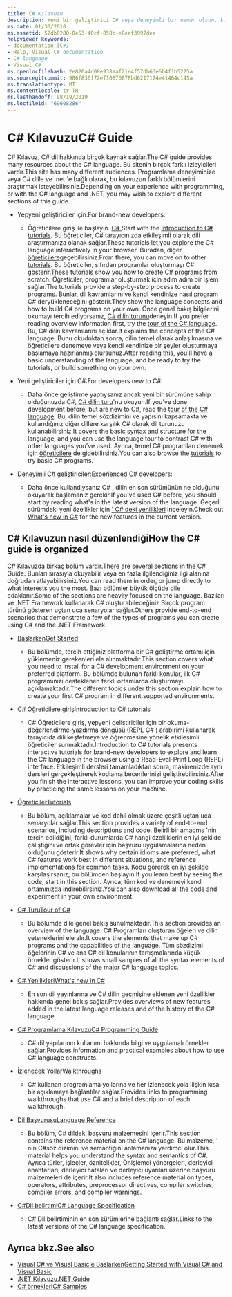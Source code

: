 ```yaml
---
title: C# Kılavuzu
description: Yeni bir geliştirici C# veya deneyimli bir uzman olsun, kılavuzun hakkında C#kapsamlı bilgi edinmenize nasıl yardımcı olabileceğini öğrenin.
ms.date: 01/30/2018
ms.assetid: 52db8280-0e53-40cf-858b-e8eef3997dea
helpviewer_keywords:
- documentation [C#]
- Help, Visual C# documentation
- C# language
- Visual C#
ms.openlocfilehash: 2e820a4d08e938aaf21e4f57db63e6b4f1b5225a
ms.sourcegitcommit: 986f836f72ef10876878bd6217174e41464c145a
ms.translationtype: MT
ms.contentlocale: tr-TR
ms.lasthandoff: 08/19/2019
ms.locfileid: "69608286"
---
```

# <a name="c-guide"></a><span data-ttu-id="f8d5f-103">C# Kılavuzu</span><span class="sxs-lookup"><span data-stu-id="f8d5f-103">C# Guide</span></span>

<span data-ttu-id="f8d5f-104">C# Kılavuz, C# dil hakkında birçok kaynak sağlar.</span><span class="sxs-lookup"><span data-stu-id="f8d5f-104">The C# guide provides many resources about the C# language.</span></span> <span data-ttu-id="f8d5f-105">Bu sitenin birçok farklı izleyicileri vardır.</span><span class="sxs-lookup"><span data-stu-id="f8d5f-105">This site has many different audiences.</span></span> <span data-ttu-id="f8d5f-106">Programlama deneyiminize veya C# dille ve .net 'e bağlı olarak, bu kılavuzun farklı bölümlerini araştırmak isteyebilirsiniz.</span><span class="sxs-lookup"><span data-stu-id="f8d5f-106">Depending on your experience with programming, or with the C# language and .NET, you may wish to explore different sections of this guide.</span></span>

* <span data-ttu-id="f8d5f-107">Yepyeni geliştiriciler için:</span><span class="sxs-lookup"><span data-stu-id="f8d5f-107">For brand-new developers:</span></span>
  * <span data-ttu-id="f8d5f-108">Öğreticilere giriş ile başlayın. [ C# ](tutorials/intro-to-csharp/index.md)</span><span class="sxs-lookup"><span data-stu-id="f8d5f-108">Start with the [Introduction to C# tutorials](tutorials/intro-to-csharp/index.md).</span></span> <span data-ttu-id="f8d5f-109">Bu öğreticiler, C# tarayıcınızda etkileşimli olarak dili araştırmanıza olanak sağlar.</span><span class="sxs-lookup"><span data-stu-id="f8d5f-109">These tutorials let you explore the C# language interactively in your browser.</span></span> <span data-ttu-id="f8d5f-110">Buradan, diğer [öğreticilere](tutorials/index.md)geçebilirsiniz.</span><span class="sxs-lookup"><span data-stu-id="f8d5f-110">From there, you can move on to other [tutorials](tutorials/index.md).</span></span> <span data-ttu-id="f8d5f-111">Bu öğreticiler, sıfırdan programlar oluşturmayı C# gösterir.</span><span class="sxs-lookup"><span data-stu-id="f8d5f-111">These tutorials show you how to create C# programs from scratch.</span></span> <span data-ttu-id="f8d5f-112">Öğreticiler, programlar oluşturmak için adım adım bir işlem sağlar.</span><span class="sxs-lookup"><span data-stu-id="f8d5f-112">The tutorials provide a step-by-step process to create programs.</span></span> <span data-ttu-id="f8d5f-113">Bunlar, dil kavramlarını ve kendi kendinize nasıl program C# deryükleneceğini gösterir.</span><span class="sxs-lookup"><span data-stu-id="f8d5f-113">They show the language concepts and how to build C# programs on your own.</span></span> <span data-ttu-id="f8d5f-114">Önce genel bakış bilgilerini okumayı tercih ediyorsanız, [ C# dilin turunu](tour-of-csharp/index.md)deneyin.</span><span class="sxs-lookup"><span data-stu-id="f8d5f-114">If you prefer reading overview information first, try the [tour of the C# language](tour-of-csharp/index.md).</span></span> <span data-ttu-id="f8d5f-115">Bu, C# dilin kavramlarını açıklar.</span><span class="sxs-lookup"><span data-stu-id="f8d5f-115">It explains the concepts of the C# language.</span></span> <span data-ttu-id="f8d5f-116">Bunu okuduktan sonra, dilin temel olarak anlaşılmasına ve öğreticilere denemeye veya kendi kendinize bir şeyler oluşturmaya başlamaya hazırlanmış olursunuz.</span><span class="sxs-lookup"><span data-stu-id="f8d5f-116">After reading this, you'll have a basic understanding of the language, and be ready to try the tutorials, or build something on your own.</span></span>

* <span data-ttu-id="f8d5f-117">Yeni geliştiriciler için C#:</span><span class="sxs-lookup"><span data-stu-id="f8d5f-117">For developers new to C#:</span></span>
  * <span data-ttu-id="f8d5f-118">Daha önce geliştirme yaptıysanız ancak yeni bir sürümüne sahip olduğunuzda C#, [ C# dilin turu](tour-of-csharp/index.md)'nu okuyun.</span><span class="sxs-lookup"><span data-stu-id="f8d5f-118">If you've done development before, but are new to C#, read the [tour of the C# language](tour-of-csharp/index.md).</span></span> <span data-ttu-id="f8d5f-119">Bu, dilin temel sözdizimini ve yapısını kapsamakta ve kullandığınız diğer dillere karşılık C# olarak dil turunuzu kullanabilirsiniz.</span><span class="sxs-lookup"><span data-stu-id="f8d5f-119">It covers the basic syntax and structure for the language, and you can use the language tour to contrast C# with other languages you've used.</span></span> <span data-ttu-id="f8d5f-120">Ayrıca, temel C# programları denemek için [öğreticilere](tutorials/index.md) de gidebilirsiniz.</span><span class="sxs-lookup"><span data-stu-id="f8d5f-120">You can also browse the [tutorials](tutorials/index.md) to try basic C# programs.</span></span>

* <span data-ttu-id="f8d5f-121">Deneyimli C# geliştiriciler:</span><span class="sxs-lookup"><span data-stu-id="f8d5f-121">Experienced C# developers:</span></span>
  * <span data-ttu-id="f8d5f-122">Daha önce kullandıysanız C# , dilin en son sürümünün ne olduğunu okuyarak başlamanız gerekir.</span><span class="sxs-lookup"><span data-stu-id="f8d5f-122">If you've used C# before, you should start by reading what's in the latest version of the language.</span></span> <span data-ttu-id="f8d5f-123">Geçerli sürümdeki yeni özellikler için [' C# deki yenilikleri](whats-new/index.md) inceleyin.</span><span class="sxs-lookup"><span data-stu-id="f8d5f-123">Check out [What's new in C#](whats-new/index.md) for the new features in the current version.</span></span>

## <a name="how-the-c-guide-is-organized"></a><span data-ttu-id="f8d5f-124">C# Kılavuzun nasıl düzenlendiği</span><span class="sxs-lookup"><span data-stu-id="f8d5f-124">How the C# guide is organized</span></span>

<span data-ttu-id="f8d5f-125">C# Kılavuzda birkaç bölüm vardır.</span><span class="sxs-lookup"><span data-stu-id="f8d5f-125">There are several sections in the C# Guide.</span></span> <span data-ttu-id="f8d5f-126">Bunları sırasıyla okuyabilir veya en fazla ilgilendiğiniz ilgi alanına doğrudan atlayabilirsiniz.</span><span class="sxs-lookup"><span data-stu-id="f8d5f-126">You can read them in order, or jump directly to what interests you the most.</span></span> <span data-ttu-id="f8d5f-127">Bazı bölümler büyük ölçüde dile odaklanır.</span><span class="sxs-lookup"><span data-stu-id="f8d5f-127">Some of the sections are heavily focused on the language.</span></span> <span data-ttu-id="f8d5f-128">Bazıları ve .NET Framework kullanarak C# oluşturabileceğiniz Birçok program türünü gösteren uçtan uca senaryolar sağlar.</span><span class="sxs-lookup"><span data-stu-id="f8d5f-128">Others provide end-to-end scenarios that demonstrate a few of the types of programs you can create using C# and the .NET Framework.</span></span>

* [<span data-ttu-id="f8d5f-129">Başlarken</span><span class="sxs-lookup"><span data-stu-id="f8d5f-129">Get Started</span></span>](getting-started/index.md)
  * <span data-ttu-id="f8d5f-130">Bu bölümde, tercih ettiğiniz platforma bir C# geliştirme ortamı için yüklemeniz gerekenleri ele alınmaktadır.</span><span class="sxs-lookup"><span data-stu-id="f8d5f-130">This section covers what you need to install for a C# development environment on your preferred platform.</span></span> <span data-ttu-id="f8d5f-131">Bu bölümde bulunan farklı konular, ilk C# programınızı desteklenen farklı ortamlarda oluşturmayı açıklamaktadır.</span><span class="sxs-lookup"><span data-stu-id="f8d5f-131">The different topics under this section explain how to create your first C# program in different supported environments.</span></span>

* [<span data-ttu-id="f8d5f-132">C# Öğreticilere giriş</span><span class="sxs-lookup"><span data-stu-id="f8d5f-132">Introduction to C# tutorials</span></span>](tutorials/intro-to-csharp/index.md)
  * <span data-ttu-id="f8d5f-133">C# Öğreticilere giriş, yepyeni geliştiriciler Için bir okuma-değerlendirme-yazdırma döngüsü (REPL C# ) arabirimi kullanarak tarayıcıda dili keşfetmeye ve öğrenmesine yönelik etkileşimli öğreticiler sunmaktadır.</span><span class="sxs-lookup"><span data-stu-id="f8d5f-133">Introduction to C# tutorials presents interactive tutorials for brand-new developers to explore and learn the C# language in the browser using a Read-Eval-Print Loop (REPL) interface.</span></span> <span data-ttu-id="f8d5f-134">Etkileşimli dersleri tamamladıktan sonra, makinenizde aynı dersleri gerçekleştirerek kodlama becerilerinizi geliştirebilirsiniz.</span><span class="sxs-lookup"><span data-stu-id="f8d5f-134">After you finish the interactive lessons, you can improve your coding skills by practicing the same lessons on your machine.</span></span>

* [<span data-ttu-id="f8d5f-135">Öğreticiler</span><span class="sxs-lookup"><span data-stu-id="f8d5f-135">Tutorials</span></span>](tutorials/index.md)
  * <span data-ttu-id="f8d5f-136">Bu bölüm, açıklamalar ve kod dahil olmak üzere çeşitli uçtan uca senaryolar sağlar.</span><span class="sxs-lookup"><span data-stu-id="f8d5f-136">This section provides a variety of end-to-end scenarios, including descriptions and code.</span></span> <span data-ttu-id="f8d5f-137">Belirli bir amaoms 'nin tercih edildiğini, farklı durumlarda C# hangi özelliklerin en iyi şekilde çalıştığını ve ortak görevler için başvuru uygulamalarına neden olduğunu gösterir.</span><span class="sxs-lookup"><span data-stu-id="f8d5f-137">It shows why certain idioms are preferred, what C# features work best in different situations, and reference implementations for common tasks.</span></span> <span data-ttu-id="f8d5f-138">Kodu görerek en iyi şekilde karşılaşırsanız, bu bölümden başlayın.</span><span class="sxs-lookup"><span data-stu-id="f8d5f-138">If you learn best by seeing the code, start in this section.</span></span> <span data-ttu-id="f8d5f-139">Ayrıca, tüm kod ve denemeyi kendi ortamınızda indirebilirsiniz.</span><span class="sxs-lookup"><span data-stu-id="f8d5f-139">You can also download all the code and experiment in your own environment.</span></span>

* [<span data-ttu-id="f8d5f-140">C# Turu</span><span class="sxs-lookup"><span data-stu-id="f8d5f-140">Tour of C#</span></span>](tour-of-csharp/index.md)
  * <span data-ttu-id="f8d5f-141">Bu bölümde dile genel bakış sunulmaktadır.</span><span class="sxs-lookup"><span data-stu-id="f8d5f-141">This section provides an overview of the language.</span></span> <span data-ttu-id="f8d5f-142">C# Programları oluşturan öğeleri ve dilin yeteneklerini ele alır.</span><span class="sxs-lookup"><span data-stu-id="f8d5f-142">It covers the elements that make up C# programs and the capabilities of the language.</span></span> <span data-ttu-id="f8d5f-143">Tüm sözdizimi öğelerinin C# ve ana C# dil konularının tartışmalarında küçük örnekler gösterir.</span><span class="sxs-lookup"><span data-stu-id="f8d5f-143">It shows small samples of all the syntax elements of C# and discussions of the major C# language topics.</span></span>

* [<span data-ttu-id="f8d5f-144">C# Yenilikleri</span><span class="sxs-lookup"><span data-stu-id="f8d5f-144">What's new in C#</span></span>](whats-new/index.md)
  * <span data-ttu-id="f8d5f-145">En son dil yayınlarına ve C# dilin geçmişine eklenen yeni özellikler hakkında genel bakış sağlar.</span><span class="sxs-lookup"><span data-stu-id="f8d5f-145">Provides overviews of new features added in the latest language releases and of the history of the C# language.</span></span>

<!--
* [.NET Compiler Platform SDK](roslyn-sdk/index.md)
  * The .NET Compiler Platform SDK enables you to write components that analyze code, and suggest or make improvements to that code. In this section, you'll learn how the APIs are organized, and how you can create code that enables rules and practices for your team. You'll also see samples, end-to-end scenarios, and links to other libraries with more examples using these APIs.
-->

* [<span data-ttu-id="f8d5f-146">C# Programlama Kılavuzu</span><span class="sxs-lookup"><span data-stu-id="f8d5f-146">C# Programming Guide</span></span>](./programming-guide/index.md)
  * <span data-ttu-id="f8d5f-147">C# dil yapılarının kullanımı hakkında bilgi ve uygulamalı örnekler sağlar.</span><span class="sxs-lookup"><span data-stu-id="f8d5f-147">Provides information and practical examples about how to use C# language constructs.</span></span>

* [<span data-ttu-id="f8d5f-148">İzlenecek Yollar</span><span class="sxs-lookup"><span data-stu-id="f8d5f-148">Walkthroughs</span></span>](./walkthroughs.md)
  * <span data-ttu-id="f8d5f-149">C# kullanan programlama yollarına ve her izlenecek yola ilişkin kısa bir açıklamaya bağlantılar sağlar.</span><span class="sxs-lookup"><span data-stu-id="f8d5f-149">Provides links to programming walkthroughs that use C# and a brief description of each walkthrough.</span></span>

* [<span data-ttu-id="f8d5f-150">Dil Başvurusu</span><span class="sxs-lookup"><span data-stu-id="f8d5f-150">Language Reference</span></span>](language-reference/index.md)
  * <span data-ttu-id="f8d5f-151">Bu bölüm, C# dildeki başvuru malzemesini içerir.</span><span class="sxs-lookup"><span data-stu-id="f8d5f-151">This section contains the reference material on the C# language.</span></span> <span data-ttu-id="f8d5f-152">Bu malzeme, ' nin C#söz dizimini ve semantiğini anlamanıza yardımcı olur.</span><span class="sxs-lookup"><span data-stu-id="f8d5f-152">This material helps you understand the syntax and semantics of C#.</span></span> <span data-ttu-id="f8d5f-153">Ayrıca türler, işleçler, öznitelikler, Önişlemci yönergeleri, derleyici anahtarları, derleyici hataları ve derleyici uyarıları üzerine başvuru malzemeleri de içerir.</span><span class="sxs-lookup"><span data-stu-id="f8d5f-153">It also includes reference material on types, operators, attributes, preprocessor directives, compiler switches, compiler errors, and compiler warnings.</span></span>

* [<span data-ttu-id="f8d5f-154">C#Dil belirtimi</span><span class="sxs-lookup"><span data-stu-id="f8d5f-154">C# Language Specification</span></span>](./language-reference/language-specification/index.md)
  * <span data-ttu-id="f8d5f-155">C# Dil belirtiminin en son sürümlerine bağlantı sağlar.</span><span class="sxs-lookup"><span data-stu-id="f8d5f-155">Links to the latest versions of the C# language specification.</span></span>

## <a name="see-also"></a><span data-ttu-id="f8d5f-156">Ayrıca bkz.</span><span class="sxs-lookup"><span data-stu-id="f8d5f-156">See also</span></span>

- [<span data-ttu-id="f8d5f-157">Visual C# ve Visual Basic'e Başlarken</span><span class="sxs-lookup"><span data-stu-id="f8d5f-157">Getting Started with Visual C# and Visual Basic</span></span>](/visualstudio/ide/getting-started-with-visual-csharp-and-visual-basic)
- [<span data-ttu-id="f8d5f-158">.NET Kılavuzu</span><span class="sxs-lookup"><span data-stu-id="f8d5f-158">.NET Guide</span></span>](../standard/index.md)
- [<span data-ttu-id="f8d5f-159">C# örnekleri</span><span class="sxs-lookup"><span data-stu-id="f8d5f-159">C# Samples</span></span>](https://code.msdn.microsoft.com/site/search?f%5B0%5D.Type=ProgrammingLanguage&f%5B0%5D.Value=C%23&f%5B0%5D.Text=C%23)
